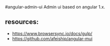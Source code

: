 #angular-admin-ui
Admin ui based on angular 1.x.


## resources:
+ https://www.browsersync.io/docs/gulp/
+ https://github.com/afeiship/angular-mui

